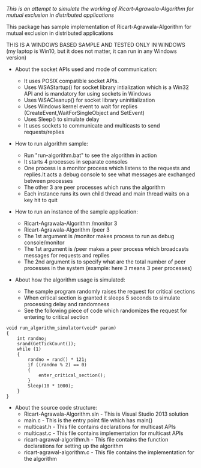 *This is an attempt to simulate the working of Ricart-Agrawala-Algorithm for mutual exclusion in distributed applications*

This package has sample implementation of Ricart-Agrawala-Algorithm for mutual exclusion in distributed applications

THIS IS A WINDOWS BASED SAMPLE AND TESTED ONLY IN WINDOWS (my laptop is Win10, but it does not matter, it can run in any Windows version)

* About the socket APIs used and mode of communication:
  * It uses POSIX compatible socket APIs.
  * Uses WSAStartup() for socket library intialization which is a Win32 API and is mandatory for using sockets in Windows
  * Uses WSACleanup() for socket library uninitialization
  * Uses Windows kernel event to wait for replies (CreateEvent,WaitForSingleObject and SetEvent)
  * Uses Sleep() to simulate delay
  * It uses sockets to communicate and multicasts to send requests/replies

* How to run algorithm sample:
  * Run "run-algorithm.bat" to see the algorithm in action
  * It starts 4 processes in separate consoles
  * One process is a monitor process which listens to the requests and replies.It acts a debug console to see what messages are exchanged between processes
  * The other 3 are peer processes which runs the algorithm
  * Each instance runs its own child thread and main thread waits on a key hit to quit

* How to run an instance of the sample application:
  * Ricart-Agrawala-Algorithm /monitor 3
  * Ricart-Agrawala-Algorithm /peer 3
  * The 1st argument is /monitor makes process to run as debug console/monitor
  * The 1st argument is /peer makes a peer process which broadcasts messages for requests and replies
  * The 2nd argument is to specify what are the total number of peer processes in the system (example: here 3 means 3 peer processes)

* About how the algorithm usage is simulated:
  * The sample program randomly raises the request for critical sections
  * When critical section is granted it sleeps 5 seconds to simulate processing delay and randomness
  * See the following piece of code which randomizes the request for entering to critical section
```
void run_algorithm_simulator(void* param)
{
    int randno;
    srand(GetTickCount());
    while (1)
    {
        randno = rand() * 121;
        if ((randno % 2) == 0)
        {
            enter_critical_section();
        }
        Sleep(10 * 1000);
    }
}
```
* About the source code structure:
  * Ricart-Agrawala-Algorithm.sln - This is Visual Studio 2013 solution
  * main.c - This is the entry point file which has main()
  * multicast.h - This file contains declarations for multicast APIs
  * multicast.c - This file contains implementation for multicast APIs
  * ricart-agrawal-algorithm.h - This file contains the function declarations for setting up the algorithm
  * ricart-agrawal-algorithm.c - This file contains the implementation for the algorithm
